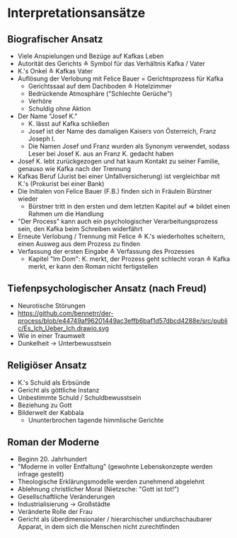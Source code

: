 # Interpretationsansätze

## Biografischer Ansatz

- Viele Anspielungen und Bezüge auf Kafkas Leben
- Autorität des Gerichts ≙ Symbol für das Verhältnis Kafka / Vater
- K.'s Onkel ≙ Kafkas Vater
- Auflösung der Verlobung mit Felice Bauer = Gerichtsprozess für Kafka
  - Gerichtssaal auf dem Dachboden ≙ Hotelzimmer
  - Bedrückende Atmosphäre ("Schlechte Gerüche")
  - Verhöre
  - Schuldig ohne Aktion
- Der Name "Josef K."
  - K. lässt auf Kafka schließen
  - Josef ist der Name des damaligen Kaisers von Österreich, Franz Joseph I.
  - Die Namen Josef und Franz wurden als Synonym verwendet, sodass Leser bei Josef K. aus an Franz K. gedacht haben
- Josef K. lebt zurückgezogen und hat kaum Kontakt zu seiner Familie, genauso wie Kafka nach der Trennung
- Kafkas Beruf (Jurist bei einer Unfallversicherung) ist vergleichbar mit K.'s (Prokurist bei einer Bank)
- Die Initialen von Felice Bauer (F.B.) finden sich in Fräulein Bürstner wieder
  - Bürstner tritt in den ersten und dem letzten Kapitel auf ⇒ bildet einen Rahmen um die Handlung
- "Der Process" kann auch ein psychologischer Verarbeitungsprozess sein, den Kafka beim Schreiben widerfährt
- Erneute Verlobung / Trennung mit Felice ≙ K.'s wiederholtes scheitern, einen Ausweg aus dem Prozess zu finden
- Verfassung der ersten Eingabe ≙ Verfassung des Prozesses
  - Kapitel "Im Dom": K. merkt, der Prozess geht schlecht voran ≙ Kafka merkt, er kann den Roman nicht fertigstellen

## Tiefenpsychologischer Ansatz (nach Freud)

- Neurotische Störungen
- <https://github.com/bennetrr/der-process/blob/e44749af96201449ac3effb6baf1d57dbcd4288e/src/public/Es_Ich_Ueber_Ich.drawio.svg>
- Wie in einer Traumwelt
- Dunkelheit → Unterbewusstsein

## Religiöser Ansatz

- K.'s Schuld als Erbsünde
- Gericht als göttliche Instanz
- Unbestimmte Schuld / Schuldbewusstsein
- Beziehung zu Gott
- Bilderwelt der Kabbala
  - Ununterbrochen tagende himmlische Gerichte

## Roman der Moderne

- Beginn 20. Jahrhundert
- "Moderne in voller Entfaltung" (gewohnte Lebenskonzepte werden infrage gestellt)
- Theologische Erklärungsmodelle werden zunehmend abgelehnt
- Ablehnung christlicher Moral (Nietzsche: "Gott ist tot!")
- Gesellschaftliche Veränderungen
- Industrialisierung → Großstädte
- Veränderte Rolle der Frau
- Gericht als überdimensionaler / hierarchischer undurchschaubarer Apparat, in dem sich die Menschen nicht zurechtfinden

